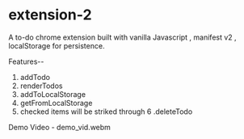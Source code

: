 # extension-2

A to-do chrome extension built with vanilla Javascript , manifest v2 , localStorage for persistence.

Features-- 

1. addTodo
2. renderTodos 
3. addToLocalStorage
4. getFromLocalStorage
5. checked items will be striked through
6 .deleteTodo

Demo Video - demo_vid.webm


